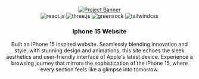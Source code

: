 <div align="center">
 <br />
    <a href="https://15iphone.netlify.app" target="_blank">
      <img src="https://i.postimg.cc/TPfywD08/iphone15.png" alt="Project Banner">
    </a>
  <br />

  <div>
    <img src="https://img.shields.io/badge/-React_JS-black?style=for-the-badge&logoColor=white&logo=react&color=61DAFB" alt="react.js" />
    <img src="https://img.shields.io/badge/-Three_JS-black?style=for-the-badge&logoColor=white&logo=threedotjs&color=000000" alt="three.js" />
    <img src="https://img.shields.io/badge/-GSAP-black?style=for-the-badge&logoColor=white&logo=greensock&color=88CE02" alt="greensock" />
    <img src="https://img.shields.io/badge/-Tailwind_CSS-black?style=for-the-badge&logoColor=white&logo=tailwindcss&color=06B6D4" alt="tailwindcss" />
  </div>

  <h3 align="center">Iphone 15 Website</h3>

   <div align="center">
     Built an iPhone 15 inspired website. Seamlessly blending innovation and style, with stunning design and animations, this site echoes the sleek 
     aesthetics and user-friendly interface of Apple's latest device. Experience a browsing journey that mirrors the sophistication of the iPhone 15, 
     where every section feels like a glimpse into tomorrow.
    </div>
</div>
